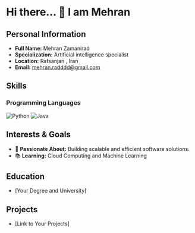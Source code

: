 # Hi there... 👋 I am Mehran

## Personal Information
- **Full Name:** Mehran Zamanirad
- **Specialization:** Artificial intelligence specialist
- **Location:** Rafsanjan , Iran
- **Email:** mehran.radddd@gmail.com

## Skills

### Programming Languages
![Python](https://img.shields.io/badge/-Python-3776AB?logo=python&logoColor=white&style=for-the-badge)
![Java](https://img.shields.io/badge/-Java-007396?logo=java&logoColor=white&style=for-the-badge)


## Interests & Goals
- 🚀 **Passionate About:** Building scalable and efficient software solutions.
- 📚 **Learning:** Cloud Computing and Machine Learning

## Education
- [Your Degree and University]

## Projects
- [Link to Your Projects]
